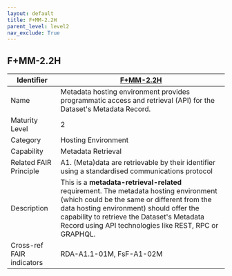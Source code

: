 ```yaml
---
layout: default
title: F+MM-2.2H
parent_level: level2
nav_exclude: True
---
```


## F+MM-2.2H

| Identifier | [F+MM-2.2H](https://github.com/FAIRplus/Data-Maturity/blob/indicator-definitions/docs/_indicators/F.%20F+MM-2.2H.md) |
| ---------- | ----------|
| Name | Metadata hosting environment provides programmatic access and retrieval (API) for the Dataset's Metadata Record. |
| Maturity Level | 2 |
| Category | Hosting Environment |
| Capability | Metadata Retrieval |
| Related FAIR Principle | A1. (Meta)data are retrievable by their identifier using a standardised communications protocol |
| Description | This is a **metadata-retrieval-related** requirement. The metadata hosting environment (which could be the same or different from the data hosting environment) should offer the capability to retrieve the Dataset's Metadata Record using API technologies like REST, RPC or GRAPHQL. |
| Cross-ref FAIR indicators | RDA-A1.1-01M, FsF-A1-02M |
